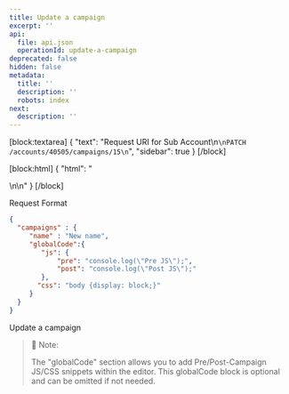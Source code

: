 ```yaml
---
title: Update a campaign
excerpt: ''
api:
  file: api.json
  operationId: update-a-campaign
deprecated: false
hidden: false
metadata:
  title: ''
  description: ''
  robots: index
next:
  description: ''
---
```

[block:textarea]
{
  "text": "Request URI for Sub Account\n```\nPATCH /accounts/40505/campaigns/15\n```",
  "sidebar": true
}
[/block]


[block:html]
{
  "html": "<div></div>\n\n<style></style>"
}
[/block]


Request Format

```json
{
  "campaigns" : {
     "name" : "New name",
     "globalCode":{
        "js": {
            "pre": "console.log(\"Pre JS\");",
            "post": "console.log(\"Post JS\");"
        },
       "css": "body {display: block;}"
     }
  }
}
```

Update a campaign

> 🚧 Note:
> 
> The "globalCode" section allows you to add Pre/Post-Campaign JS/CSS snippets within the editor. This globalCode block is optional and can be omitted if not needed.